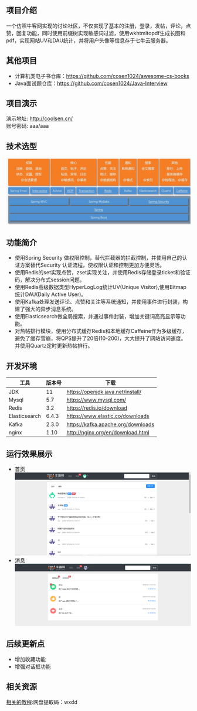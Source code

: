 ## 项目介绍
一个仿照牛客网实现的讨论社区，不仅实现了基本的注册，登录，发帖，评论，点赞，回复功能，同时使用前缀树实现敏感词过滤，使用wkhtmltopdf生成长图和pdf，实现网站UV和DAU统计，并将用户头像等信息存于七牛云服务器。
## 其他项目
* 计算机类电子书仓库：https://github.com/cosen1024/awesome-cs-books
* Java面试题仓库：https://github.com/cosen1024/Java-Interview
## 项目演示
演示地址: http://coolsen.cn/ <br>
账号密码: aaa/aaa
## 技术选型
![](.images/arc.png)

## 功能简介
* 使用Spring Security 做权限控制，替代拦截器的拦截控制，并使用自己的认证方案替代Security 认证流程，使权限认证和控制更加方便灵活。
* 使用Redis的set实现点赞，zset实现关注，并使用Redis存储登录ticket和验证码，解决分布式session问题。 
* 使用Redis高级数据类型HyperLogLog统计UV(Unique Visitor),使用Bitmap统计DAU(Daily Active User)。
* 使用Kafka处理发送评论、点赞和关注等系统通知，并使用事件进行封装，构建了强大的异步消息系统。 
* 使用Elasticsearch做全局搜索，并通过事件封装，增加关键词高亮显示等功能。 
* 对热帖排行模块，使用分布式缓存Redis和本地缓存Caffeine作为多级缓存，避免了缓存雪崩，将QPS提升了20倍(10-200)，大大提升了网站访问速度。并使用Quartz定时更新热帖排行。 


## 开发环境

| 工具          | 版本号 | 下载                              |
| ------------- | ------ | --------------------------------- |
| JDK           | 11     | https://openjdk.java.net/install/ |
| Mysql         | 5.7    | https://www.mysql.com/            |
| Redis         | 3.2    | https://redis.io/download         |
| Elasticsearch | 6.4.3  | https://www.elastic.co/downloads  |
| Kafka         | 2.3.0  |   https://kafka.apache.org/downloads                                |
| nginx         | 1.10   | http://nginx.org/en/download.html | 
## 运行效果展示
* 首页
![](.images/index.png)
* 消息
![](.images/message.png)
## 后续更新点
* 增加收藏功能
* 增强对话框功能
## 相关资源
[相关的教程](https://pan.baidu.com/s/1LjYYwJVsqNBxq69udsXMvA):网盘提取码：wxdd 

